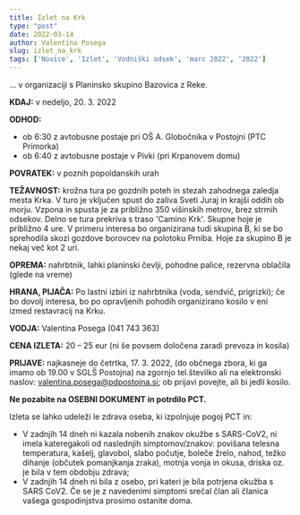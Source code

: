 ```yaml
---
title: Izlet na Krk
type: "post"
date: 2022-03-14
author: Valentina Posega
slug: izlet_na_krk
tags: ['Novice', 'Izlet', 'Vodniški odsek', 'marc 2022', '2022']
---
```

... v organizaciji s Planinsko skupino Bazovica z Reke.

**KDAJ:**   v nedeljo, 20. 3. 2022

**ODHOD:**
- ob 6:30 z avtobusne postaje pri OŠ A. Globočnika v Postojni (PTC Primorka) 
- ob 6:40 z avtobusne postaje v Pivki (pri Krpanovem domu)

**POVRATEK:**   v poznih popoldanskih urah

**TEŽAVNOST:**  krožna tura po gozdnih poteh in stezah zahodnega zaledja mesta Krka. V turo je vključen spust do zaliva Sveti Juraj in krajši oddih ob morju. Vzpona in spusta je za približno 350 višinskih metrov, brez strmih odsekov. Delno se tura prekriva s traso 'Camino Krk'. Skupne hoje je približno 4 ure.
V primeru interesa bo organizirana tudi skupina B, ki se bo sprehodila skozi gozdove borovcev na polotoku Prniba. Hoje za skupino B je nekaj več kot 2 uri.

**OPREMA:** nahrbtnik, lahki planinski čevlji, pohodne palice, rezervna oblačila (glede na vreme)

**HRANA, PIJAČA:**  Po lastni izbiri iz nahrbtnika (voda, sendvič, prigrizki); če bo dovolj interesa, bo po opravljenih pohodih organizirano kosilo v eni izmed restavracij na Krku.

**VODJA:**  Valentina Posega (041 743 363)

**CENA IZLETA:**    20 – 25 eur (ni še povsem določena zaradi prevoza in kosila)

**PRIJAVE:**    najkasneje do četrtka, 17. 3. 2022, (do občnega zbora, ki ga imamo ob 19.00 v SGLŠ Postojna) na zgornjo tel.številko ali na elektronski naslov: valentina.posega@pdpostojna.si; ob prijavi povejte, ali bi jedli kosilo.

**Ne pozabite na OSEBNI DOKUMENT in potrdilo PCT.**

Izleta se lahko udeleži le zdrava oseba, ki izpolnjuje pogoj PCT in:
- V zadnjih 14 dneh ni kazala nobenih znakov okužbe s SARS-CoV2, ni imela kateregakoli od naslednjih simptomov/znakov: povišana telesna temperatura, kašelj, glavobol, slabo počutje, boleče žrelo, nahod, težko dihanje (občutek pomanjkanja zraka), motnja vonja in okusa, driska oz. je bila v tem obdobju zdrava;
- V zadnjih 14 dneh ni bila z osebo, pri kateri je bila potrjena okužba s SARS CoV2. Če se je z navedenimi simptomi srečal član ali članica vašega gospodinjstva prosimo ostanite doma.

